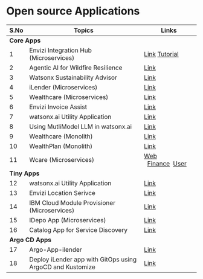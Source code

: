 # Open source Applications

<table>
    <thead>
        <th>S.No</th>
        <th>Topics</th>
        <th>Links</th>
    </thead>
    <tr>
        <td colspan=3><strong>Core Apps</strong></td>
   </tr>  
    <tr>
        <td>1</td>
        <td>Envizi Integration Hub (Microservices) </td>
        <td><a href="https://github.com/ibm-ecosystem-engineering/envizi-integration-hub-app">Link</a>  <a href="https://developer.ibm.com/tutorials/awb-envizi-integration-hub/">Tutorial</a></td>
   </tr> 
    <tr>
        <td>2</td>
        <td>Agentic AI for Wildfire Resilience </td>
        <td><a href="https://github.com/GandhiCloudLab/BlazeBreakers/">Link</a></td>
   </tr>
    <tr>
        <td>3</td>
        <td>Watsonx Sustainability Advisor </td>
        <td><a href="https://github.com/GandhiCloudLab/watsonx-sustainability-advisor-app/">Link</a></td>
   </tr>
    <tr>
        <td>4</td>
        <td>iLender (Microservices) </td>
        <td><a href="https://github.com/GandhiCloudLab/iLenderApp">Link</a></td>
   </tr>  
    <tr>
        <td>5</td>
        <td>Wealthcare (Microservices) </td>
        <td><a href="https://github.com/GandhiCloudLab/wealthcare-cloud-native-app">Link</a></td>
   </tr>  
    <tr>
        <td>6</td>
        <td>Envizi Invoice Assist </td>
        <td><a href="https://github.com/GandhiCloudLab/envizi-invoice-assist-app/">Link</a></td>
   </tr>  
    <tr>
        <td>7</td>
        <td>watsonx.ai Utility Application </td>
        <td><a href="https://github.com/GandhiCloudLab/watsonx-ai-util-app/">Link</a></td>
   </tr>  
    <tr>
        <td>8</td>
        <td>Using MutliModel LLM in watsonx.ai</td>
        <td><a href="https://github.com/GandhiCloudLab/watsonx-ai-with-multimodal-llm/">Link</a></td>
   </tr>  
    <tr>
        <td>9</td>
        <td>Wealthcare (Monolith) </td>
        <td><a href="https://github.com/GandhiCloudLab/wealthcare-monolith-app">Link</a></td>
   </tr>  
    <tr>
        <td>10</td>
        <td>WealthPlan (Monolith) </td>
        <td><a href="https://github.com/GandhiCloudLab/wealthplan">Link</a></td>
   </tr>  
    <tr>
        <td>11</td>
        <td>Wcare (Microservices) </td>
        <td><a href="https://github.com/GandhiCloudLab/wcare-web">Web</a> &nbsp;&nbsp;<a href="https://github.com/GandhiCloudLab/wcare-finance">Finance</a>&nbsp;&nbsp;<a href="https://github.com/GandhiCloudLab/wcare-user">User</a></td>
   </tr>  
    <tr>
        <td colspan=3><strong>Tiny Apps</strong></td>
   </tr>  
    <tr>
        <td>12</td>
        <td>watsonx.ai Utility Application </td>
        <td><a href="https://github.com/GandhiCloudLab/watsonx-ai-util-app">Link</a></td>
   </tr>  
    <tr>
        <td>13</td>
        <td>Envizi Location Serivce </td>
        <td><a href="https://github.com/GandhiCloudLab/envizi-location-service">Link</a></td>
   </tr>  
    <tr>
        <td>14</td>
        <td>IBM Cloud Module Provisioner (Microservices) </td>
        <td><a href="https://github.com/GandhiCloudLab/ibm-cloud-module-provisioner">Link</a></td>
   </tr>  
    <tr>
        <td>15</td>
        <td>IDepo App (Microservices) </td>
        <td><a href="https://github.com/GandhiCloudLab/idepo-app">Link</a></td>
   </tr>  
    <tr>
        <td>16</td>
        <td>Catalog App for Service Discovery </td>
        <td><a href="https://github.com/GandhiCloudLab/service-discovery-app-catalog">Link</a></td>
   </tr>  
    <tr>
        <td colspan=3><strong>Argo CD Apps</strong></td>
   </tr>     
    <tr>
        <td>17</td>
        <td>Argo-App-ilender </td>
        <td><a href="https://github.com/GandhiCloudLab/argo-app-ilender">Link</a></td>
   </tr>     
    <tr>
        <td>18</td>
        <td>Deploy iLender app with GitOps using ArgoCD and Kustomize </td>
        <td><a href="https://github.com/GandhiCloudLab/argo-app-ilender-kustomize">Link</a></td>
   </tr>
</table>
